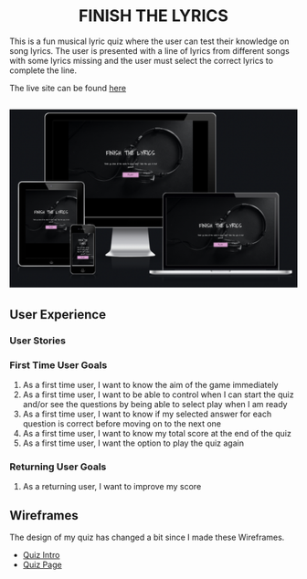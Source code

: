 <h1 align="center">FINISH THE LYRICS</h1>

This is a fun musical lyric quiz where the user can test their knowledge on song lyrics.  The user is presented with a line of lyrics from different songs with some lyrics missing and the user must select the correct lyrics to complete the line.  

The live site can be found [here](https://bzemba87.github.io/finish-the-lyrics/)

<h2 align ="center"><img src = "assets/docs/am-i-responsive.png"></h2>

## User Experience 

### User Stories

### First Time User Goals
1.  As a first time user, I want to know the aim of the game immediately 
2. As a first time user, I want to be able to control when I can start the quiz and/or see the questions by being able to select play when I am ready 
3. As a first time user, I want to know if my selected answer for each question is correct before moving on to the next one 
4. As a first time user, I want to know my total score at the end of the quiz 
5. As a first time user, I want the option to play the quiz again

### Returning User Goals
1. As a returning user, I want to improve my score 

## Wireframes

The design of my quiz has changed a bit since I made these Wireframes.  

- [Quiz Intro](https://github.com/BZemba87/finish-the-lyrics/blob/main/Wireframe-Quiz-Intro%20.jpg)
- [Quiz Page](https://github.com/BZemba87/finish-the-lyrics/blob/main/Wireframe-Quiz-Page.jpg)